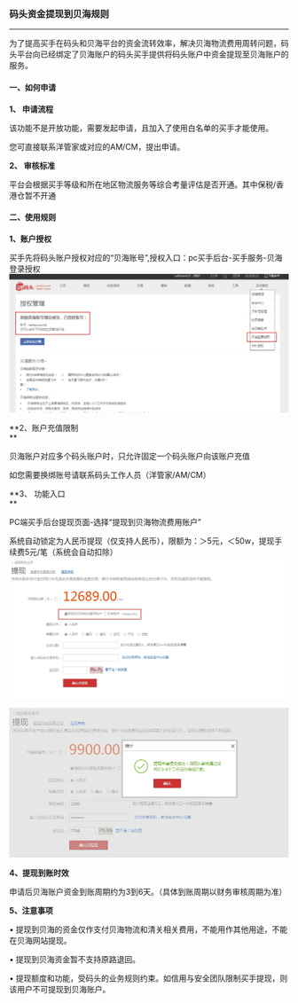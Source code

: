 ### **码头资金提现到贝海规则**

---

为了提高买手在码头和贝海平台的资金流转效率，解决贝海物流费用周转问题，码头平台向已经绑定了贝海账户的码头买手提供将码头账户中资金提现至贝海账户的服务。

#### **一、如何申请**

**1、    申请流程**

该功能不是开放功能，需要发起申请，且加入了使用白名单的买手才能使用。

您可直接联系洋管家或对应的AM/CM，提出申请。

**2、    审核标准**

平台会根据买手等级和所在地区物流服务等综合考量评估是否开通。其中保税/香港仓暂不开通

#### 二、使用规则

**1、账户授权**

买手先将码头账户授权对应的“贝海账号”,授权入口：pc买手后台-买手服务-贝海登录授权![](/fund-management/images/ZJTXBH01.jpg)

**2、账户充值限制      
**

贝海账户对应多个码头账户时，只允许固定一个码头账户向该账户充值

如您需要换绑账号请联系码头工作人员（洋管家/AM/CM）

**3、 功能入口      
**

PC端买手后台提现页面-选择“提现到贝海物流费用账户”

系统自动锁定为人民币提现（仅支持人民币），限额为：＞5元，＜50w，提现手续费5元/笔（系统会自动扣除）![](/fund-management/images/ZJTXBH02.jpg)

![](/fund-management/images/ZJTXBH03.jpg)

**4、提现到账时效**

申请后贝海账户资金到账周期约为3到6天。（具体到账周期以财务审核周期为准）

**5、注意事项**

•    提现到贝海的资金仅作支付贝海物流和清关相关费用，不能用作其他用途，不能在贝海网站提现。

•    提现到贝海资金暂不支持原路退回。

•    提现额度和功能，受码头的业务规则约束。如信用与安全团队限制买手提现，则该用户不可提现到贝海账户。

